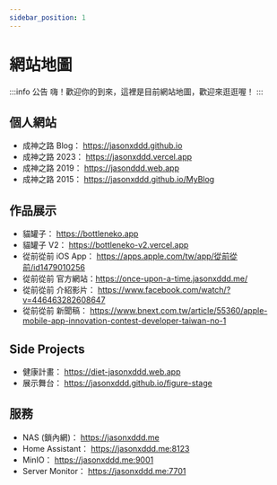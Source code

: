```yaml
---
sidebar_position: 1
---
```


# 網站地圖

:::info 公告
嗨！歡迎你的到來，這裡是目前網站地圖，歡迎來逛逛喔！
:::

## 個人網站

- 成神之路 Blog： https://jasonxddd.github.io
- 成神之路 2023： https://jasonxddd.vercel.app
- 成神之路 2019： https://jasonddd.web.app
- 成神之路 2015： https://jasonxddd.github.io/MyBlog

## 作品展示

- 貓罐子： https://bottleneko.app
- 貓罐子 V2： https://bottleneko-v2.vercel.app
- 從前從前 iOS App： https://apps.apple.com/tw/app/從前從前/id1479010256
- 從前從前 官方網站：https://once-upon-a-time.jasonxddd.me/
- 從前從前 介紹影片： https://www.facebook.com/watch/?v=446463282608647
- 從前從前 新聞稿： https://www.bnext.com.tw/article/55360/apple-mobile-app-innovation-contest-developer-taiwan-no-1

## Side Projects

- 健康計畫： https://diet-jasonxddd.web.app
- 展示舞台： https://jasonxddd.github.io/figure-stage


## 服務

- NAS (鎖內網)： https://jasonxddd.me
- Home Assistant： https://jasonxddd.me:8123
- MinIO： https://jasonxddd.me:9001
- Server Monitor： https://jasonxddd.me:7701


